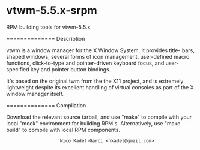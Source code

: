 vtwm-5.5.x-srpm
==============

RPM building tools for vtwm-5.5.x

==============
Description

vtwm is a window manager for the X Window System.  It provides title-
bars, shaped windows, several forms of icon management, user-defined
macro functions, click-to-type and pointer-driven keyboard focus, and
user-specified key and pointer button bindings.

It's based on the original twm from the the X11 project, and is
extremely lightweight despite its excellent handling of virtual
consoles as part of the X window manager itself.

==============
Compilation

Download the relevant source tarball, and use "make" to compile with
your local "mock" environment for building RPM's. Alternatively, use
"make build" to compile with local RPM components.

                        Nico Kadel-Garci <nkadel@gmail.com>

